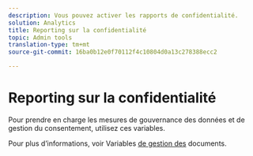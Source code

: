 ```yaml
---
description: Vous pouvez activer les rapports de confidentialité.
solution: Analytics
title: Reporting sur la confidentialité
topic: Admin tools
translation-type: tm+mt
source-git-commit: 16ba0b12e0f70112f4c10804d0a13c278388ecc2

---
```



# Reporting sur la confidentialité

Pour prendre en charge les mesures de gouvernance des données et de gestion du consentement, utilisez ces variables.

Pour plus d’informations, voir Variables [de gestion des](/help/admin/c-data-governance/consent-variables.md) documents.


